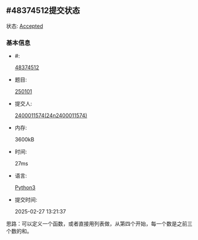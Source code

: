 ## #48374512提交状态

状态: [Accepted](http://xzmdsa.openjudge.cn/2025python/solution/48374512/)

### 基本信息

- #:

  [48374512](http://xzmdsa.openjudge.cn/2025python/solution/48374512/)

- 题目:

  [250101](http://xzmdsa.openjudge.cn/2025python/250101/)

- 提交人:

  [2400011574(24n2400011574)](http://openjudge.cn/user/1415782/in/group-480/)

- 内存:

  3600kB

- 时间:

  27ms

- 语言:

  [Python3](http://xzmdsa.openjudge.cn/2025python/solution/48374512/)

- 提交时间:

  2025-02-27 13:21:37

思路：可以定义一个函数，或者直接用列表做，从第四个开始，每一个数是之前三个数的和。